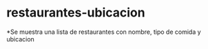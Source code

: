 # restaurantes-ubicacion

*Se muestra una lista de restaurantes con nombre, tipo de comida y ubicacion
